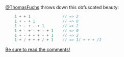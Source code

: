 [@ThomasFuchs](http://twitter.com/thomasfuchs) throws down this obfuscated beauty:

``` javascript
    1 + + 1              // => 2
    1 + - + 1            // => 0
    1 + - + - + 1        // => 2
    1 + - + - + - + 1    // => 0
    1 + - + + + - + 1    // => 2
    1 + / + + + / + 1    // => 1/ + + + /1
```

[Be sure to read the comments!](http://mir.aculo.us/2010/05/28/valid-javascript-or-not/?utm_source=feedburner&utm_medium=feed&utm_campaign=Feed:+miraculous+(mir.aculo.us))
